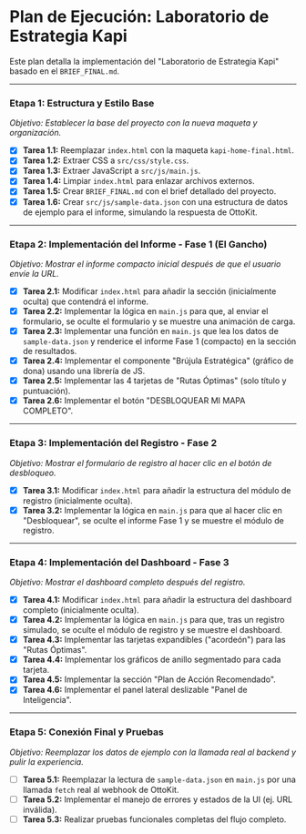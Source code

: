 # Plan de Ejecución: Laboratorio de Estrategia Kapi

Este plan detalla la implementación del "Laboratorio de Estrategia Kapi" basado en el `BRIEF_FINAL.md`.

---

### Etapa 1: Estructura y Estilo Base
*Objetivo: Establecer la base del proyecto con la nueva maqueta y organización.*

- [x] **Tarea 1.1:** Reemplazar `index.html` con la maqueta `kapi-home-final.html`.
- [x] **Tarea 1.2:** Extraer CSS a `src/css/style.css`.
- [x] **Tarea 1.3:** Extraer JavaScript a `src/js/main.js`.
- [x] **Tarea 1.4:** Limpiar `index.html` para enlazar archivos externos.
- [x] **Tarea 1.5:** Crear `BRIEF_FINAL.md` con el brief detallado del proyecto.
- [x] **Tarea 1.6:** Crear `src/js/sample-data.json` con una estructura de datos de ejemplo para el informe, simulando la respuesta de OttoKit.

---

### Etapa 2: Implementación del Informe - Fase 1 (El Gancho)
*Objetivo: Mostrar el informe compacto inicial después de que el usuario envíe la URL.*

- [x] **Tarea 2.1:** Modificar `index.html` para añadir la sección (inicialmente oculta) que contendrá el informe.
- [x] **Tarea 2.2:** Implementar la lógica en `main.js` para que, al enviar el formulario, se oculte el formulario y se muestre una animación de carga.
- [x] **Tarea 2.3:** Implementar una función en `main.js` que lea los datos de `sample-data.json` y renderice el informe Fase 1 (compacto) en la sección de resultados.
- [x] **Tarea 2.4:** Implementar el componente "Brújula Estratégica" (gráfico de dona) usando una librería de JS.
- [x] **Tarea 2.5:** Implementar las 4 tarjetas de "Rutas Óptimas" (solo título y puntuación).
- [x] **Tarea 2.6:** Implementar el botón "DESBLOQUEAR MI MAPA COMPLETO".

---

### Etapa 3: Implementación del Registro - Fase 2
*Objetivo: Mostrar el formulario de registro al hacer clic en el botón de desbloqueo.*

- [x] **Tarea 3.1:** Modificar `index.html` para añadir la estructura del módulo de registro (inicialmente oculta).
- [x] **Tarea 3.2:** Implementar la lógica en `main.js` para que al hacer clic en "Desbloquear", se oculte el informe Fase 1 y se muestre el módulo de registro.

---

### Etapa 4: Implementación del Dashboard - Fase 3
*Objetivo: Mostrar el dashboard completo después del registro.*

- [x] **Tarea 4.1:** Modificar `index.html` para añadir la estructura del dashboard completo (inicialmente oculta).
- [x] **Tarea 4.2:** Implementar la lógica en `main.js` para que, tras un registro simulado, se oculte el módulo de registro y se muestre el dashboard.
- [x] **Tarea 4.3:** Implementar las tarjetas expandibles ("acordeón") para las "Rutas Óptimas".
- [x] **Tarea 4.4:** Implementar los gráficos de anillo segmentado para cada tarjeta.
- [x] **Tarea 4.5:** Implementar la sección "Plan de Acción Recomendado".
- [x] **Tarea 4.6:** Implementar el panel lateral deslizable "Panel de Inteligencia".

---

### Etapa 5: Conexión Final y Pruebas
*Objetivo: Reemplazar los datos de ejemplo con la llamada real al backend y pulir la experiencia.*

- [ ] **Tarea 5.1:** Reemplazar la lectura de `sample-data.json` en `main.js` por una llamada `fetch` real al webhook de OttoKit.
- [ ] **Tarea 5.2:** Implementar el manejo de errores y estados de la UI (ej. URL inválida).
- [ ] **Tarea 5.3:** Realizar pruebas funcionales completas del flujo completo.
